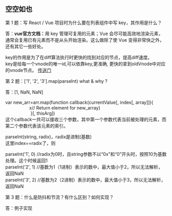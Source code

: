 ## 空空如也

第 1 题：写 React / Vue 项目时为什么要在列表组件中写 key，其作用是什么？<br>

答：<b>vue官方文档：</b>用 key 管理可复用的元素；Vue 会尽可能高效地渲染元素，通常会复用已有元素而不是从头开始渲染。这么做除了使 Vue 变得非常快之外，还有其它一些好处。<br>

key的作用是为了在diff算法执行时更快的找到对应的节点，提高diff速度。<br>
key是给每一个vnode的唯一id,可以依靠key,更准确, 更快的拿到oldVnode中对应的vnode节点。
<a href='https://github.com/Advanced-Frontend/Daily-Interview-Question/issues/1'>传送门</a>

第 2 题：['1', '2', '3'].map(parseInt) what & why ?

答：[1, NaN, NaN]<br>

var new_arr=arr.map(function callback(currentValue[, index[, array]]){<br> 
&nbsp;&nbsp;&nbsp;&nbsp;&nbsp;&nbsp;&nbsp;&nbsp;&nbsp;&nbsp;&nbsp;&nbsp;&nbsp;&nbsp;&nbsp;&nbsp;&nbsp;&nbsp;&nbsp;x// Return element for new_array)<br>
&nbsp;&nbsp;&nbsp;&nbsp;&nbsp;&nbsp;&nbsp;&nbsp;&nbsp;&nbsp;&nbsp;&nbsp;&nbsp;&nbsp;&nbsp;&nbsp;&nbsp;&nbsp;&nbsp;&nbsp;}[, thisArg])<br>
这个callback一共可以接收三个参数，其中第一个参数代表当前被处理的元素，而第二个参数代表该元素的索引。

parseInt(string, radix)，radix是进制(基数)<br>
这里index==radix了，则<br>

parseInt('1', 0) //radix为0时，且string参数不以“0x”和“0”开头时，按照10为基数处理。这个时候返回1<br>
parseInt('2', 1) //基数为1（1进制）表示的数中，最大值小于2，所以无法解析，返回NaN<br>
parseInt('3', 2) //基数为2（2进制）表示的数中，最大值小于3，所以无法解析，返回NaN<br>

第 3 题：什么是防抖和节流？有什么区别？如何实现？

答：例子实现